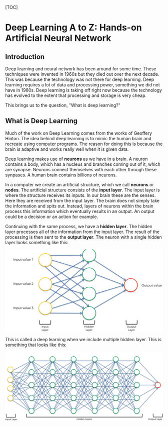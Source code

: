 [TOC]



# Deep Learning A to Z: Hands-on Artificial Neural Network

## Introduction

Deep learning and neural network has been around for some time. These techniques were invented in 1960s but they died out over the next decade. This was because the technology was not there for deep learning. Deep learning requires a lot of data and processing power, something we did not have in 1960s. Deep learning is taking off right now because the technology has evolved to the extent that processing and storage is very cheap. 

This brings us to the question, "What is deep learning?"

## What is Deep Learning

Much of the work on Deep Learning comes from the works of Geoffery Hinton. The idea behind deep learning is to mimic the human brain and recreate using computer programs. The reason for doing this is because the brain is adaptive and works really well when it is given data. 

Deep learning makes use of **neurons** as we have in a brain. A neuron contains a body, which has a nucleus and branches coming out of it, which are synapse. Neurons connect themselves with each other through these synpases. A human brain contains billions of neurons. 

In a computer we create an artificial structure, which we call **neurons** or **nodes**. The artificial structure consists of the **input layer**. The input layer is where the structure receives its inputs. In our brain these are the senses. Here they are received from the input layer. The brain does not simply take the information and spits out. Instead, layers of neurons within the brain process this information which eventually results in an output. An output could be a decision or an action for example. 

Continuing with the same process, we have a **hidden layer**. The hidden layer processes all of the information from the input layer. The result of the processing is then sent to the **output layer**. The neuron with a single hidden layer looks something like this: 

<img src="Deep_Learning_notes.assets/image-20210303092143690.png" alt="image-20210303092143690" style="zoom:80%;" /> 

This is called a deep learning when we include multiple hidden layer. This is something that looks like this: 

<img src="Deep_Learning_notes.assets/image-20210303092239995.png" alt="image-20210303092239995" style="zoom:80%;" />

